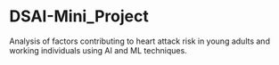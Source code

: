 # DSAI-Mini_Project
Analysis of factors contributing to heart attack risk in young adults and working individuals using AI and ML techniques.
